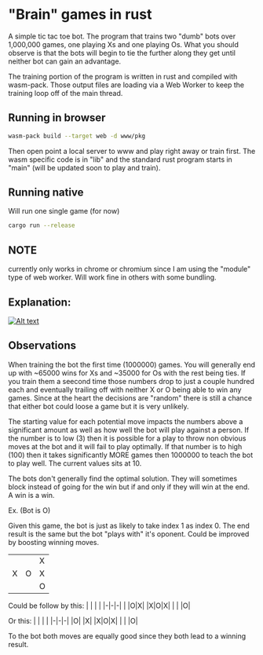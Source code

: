 # "Brain" games in rust

A simple tic tac toe bot.
The program that trains two "dumb" bots over 1,000,000 games, one playing Xs and one playing Os.
What you should observe is that the bots will begin to tie the further along they get until neither bot can gain an advantage.

The training portion of the program is written in rust and compiled with wasm-pack.
Those output files are loading via a Web Worker to keep the training loop off of the main thread.

## Running in browser

```BASH
wasm-pack build --target web -d www/pkg
```

Then open point a local server to www and play right away or train first.
The wasm specific code is in "lib" and the standard rust program starts in "main" (will be updated soon to play and train).

## Running native

Will run one single game (for now)

```BASH
cargo run --release
```

## NOTE

currently only works in chrome or chromium since I am using the "module" type of web worker. Will work fine in others with some bundling.

## Explanation:

[![Alt text](https://img.youtube.com/vi/R9c-_neaxeU/0.jpg)](https://www.youtube.com/watch?v=R9c-_neaxeU)

## Observations

When training the bot the first time (1000000) games. You will generally end up with ~65000 wins for Xs and ~35000 for Os with the rest being ties.
If you train them a seecond time those numbers drop to just a couple hundred each and eventually trailing off with neither X or O being able to win any games.
Since at the heart the decisions are "random" there is still a chance that either bot could loose a game but it is very unlikely.

The starting value for each potential move impacts the numbers above a significant amount as well as how well the bot will play against a person.
If the number is to low (3) then it is possible for a play to throw non obvious moves at the bot and it will fail to play optimally. If that number is to high (100) then it takes significantly MORE games then 1000000 to teach the bot to play well. The current values sits at 10.

The bots don't generally find the optimal solution. They will sometimes block instead of going for the win but if and only if they will win at the end. A win is a win.

Ex. (Bot is O)

Given this game, the bot is just as likely to take index 1 as index 0. The end result is the same but the bot "plays with" it's oponent. Could be improved by boosting winning moves.

| | | |
|-|-|-|
| | |X|
|X|O|X|
| | |O|

Could be follow by this:
| | | |
|-|-|-|
| |O|X|
|X|O|X|
| | |O|

Or this:
| | | |
|-|-|-|
|O| |X|
|X|O|X|
| | |O|

To the bot both moves are equally good since they both lead to a winning result.
